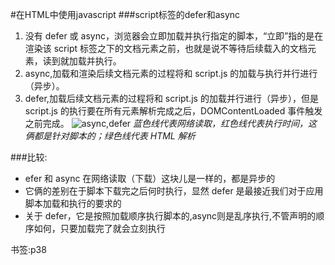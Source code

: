 #在HTML中使用javascript
###script标签的defer和async
1. 没有 defer 或 async，浏览器会立即加载并执行指定的脚本，“立即”指的是在渲染该 script 标签之下的文档元素之前，也就是说不等待后续载入的文档元素，读到就加载并执行。
2. async,加载和渲染后续文档元素的过程将和 script.js 的加载与执行并行进行（异步）。
3. defer,加载后续文档元素的过程将和 script.js 的加载并行进行（异步），但是 script.js 的执行要在所有元素解析完成之后，DOMContentLoaded 事件触发之前完成。
![async,defer](http://segmentfault.com/img/bVcQV0)
*蓝色线代表网络读取，红色线代表执行时间，这俩都是针对脚本的；绿色线代表 HTML 解析* 
 
###比较:

- efer 和 async 在网络读取（下载）这块儿是一样的，都是异步的
- 它俩的差别在于脚本下载完之后何时执行，显然 defer 是最接近我们对于应用脚本加载和执行的要求的
- 关于 defer，它是按照加载顺序执行脚本的,async则是乱序执行,不管声明的顺序如何，只要加载完了就会立刻执行

书签:p38
